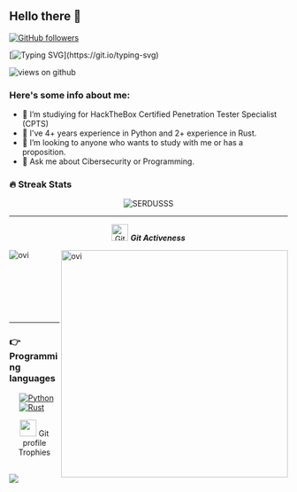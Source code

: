 ## Hello there 👋

[![GitHub followers](https://img.shields.io/github/followers/SERDUSSS.svg?style=social&label=Followers)](https://github.com/SERDUSSS?tab=followers)

[![Typing SVG](https://readme-typing-svg.herokuapp.com?font=Architects+Daughter&color=7AF79A&size=30&lines=I'm+SERDUSSS!;I'm+a+Cibersecurity+student...;I+live+in+Spain;I+love+to+learn;To+know+more+keep+scrolling!)](https://git.io/typing-svg)

<img src="https://komarev.com/ghpvc/?username=SERDUSSS&label=Views&color=brightgreen&style=flat-square" alt="views on github" />

<h3> Here's some info about me: </h3>

- 🔭 I’m studiying for HackTheBox Certified Penetration Tester Specialist (CPTS)
- 🌱 I've 4+ years experience in Python and 2+ experience in Rust.
- 👯 I’m looking to anyone who wants to study with me or has a proposition.
- 💬 Ask me about Cibersecurity or Programming.

### 🔥 Streak Stats
<p align="center"><img src="https://github-readme-stats.vercel.app/api?username=SERDUSSS&theme=dark" alt="SERDUSSS"  /></p>

<hr>
<p align="center">
 <img src="https://media.giphy.com/media/W5eoZHPpUx9sapR0eu/giphy.gif" width="30px" alt="Git"/>&nbsp;<i><b>Git Activeness</b></i></p>
 
<p><img align="left" src="https://github-readme-stats.vercel.app/api/top-langs?username=SERDUSSS&show_icons=true&locale=en&layout=compact&theme=dark" alt="ovi" /></p>
<p>&nbsp;<img align="right" src="https://github-readme-stats.vercel.app/api?username=SERDUSSS&show_icons=true&locale=en&theme=dark" alt="ovi" width="410" /></p>
<br><br><br><br><br>

<hr>

### 👉 Programming languages

<p align="left"> 
  
&emsp;
<a href="https://python.org/">
    <img alt="Python" src="https://img.shields.io/badge/Python-FFD43B?style=for-the-badge&logo=python&logoColor=darkgreen"/>
  </a>
  &emsp;
<a href="https://www.java.com/en/">
    <img alt="Rust" src="https://img.shields.io/badge/Rust-ED8B00?style=for-the-badge&logo=rust&logoColor=white"/>
  </a>
</p>
    
</p>
<p align="center"><img src="https://media.giphy.com/media/QaMcXSekUWx7aogAUr/giphy.gif" width="30" />&nbsp;Git profile Trophies</p><br>
<img src="https://github-profile-trophy.vercel.app/?username=SERDUSSS&theme=dark" />


<br/>
